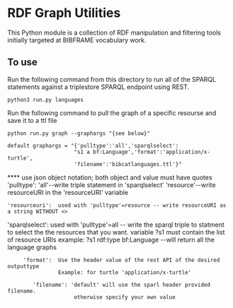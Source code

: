 # RDF Graph Utilities
This Python module is a collection of RDF manipulation and filtering tools
initially targeted at BIBFRAME vocabulary work.

## To use
Run the following command from this directory to run all of the SPARQL statements
against a triplestore SPARQL endpoint using REST.

`python3 run.py languages`

Run the following command to pull the graph of a specific resourse and save it to a ttl file

`python run.py graph --graphargs "{see below}"`
    
    default graphargs = "{'pulltype':'all','sparqlselect':
                         "s1 a bf:Language','format':'application/x-turtle',
                         'filename':'bibcatlanguages.ttl'}"

**** use json object notation; both object and value must have quotes
       'pulltype': 'all'--write triple statement in 'sparqlselect'
                   'resource'--write resourceURI in the 'resourceURI' variable
                        
    'resourceuri':  used with 'pulltype'=resource -- write resourceURI as a string WITHOUT <>
         
   'sparqlselect':  used with 'pulltype'=all -- write the sparql triple to statment to select the 
                    the resources that you want.
                    variable ?s1 must contain the list of resource URIs
                    example: ?s1 rdf:type bf:Language   --will return all the language graphs
         
         'format':  Use the header value of the rest API of the desired outputtype 
                    Example: for turtle 'application/x-turtle'
                 
            'filename': 'default' will use the sparl header provided filename.
                         otherwise specify your own value
